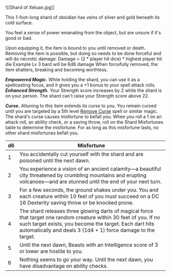![[Shard of Xeluan.jpg]]

This 1-foot-long shard of obsidian has veins of silver and gold beneath its cold surface.

You feel a sense of power emanating from the object, but are unsure if it's good or bad.

Upon equipping it, the item is bound to you until removed or death. 
Removing the item is possible, but doing so needs to be done forceful and will do necrotic damage:
Damage = (2 * player hit dice) * highest player hit die
Example Lv 3 bard will be 6d8 damage
When forcefully removed, the item shatters, breaking and becoming worthless.


_**Empowered Magic.**_ While holding the shard, you can use it as a spellcasting focus, and it gives you a +1 bonus to your spell attack rolls.
_**Enhanced Strength.**_ Your Strength score increases by 2 while the shard is on your person. The shard can't raise your Strength score above 22.


_**Curse.**_ Attuning to this item extends its curse to you. You remain cursed until you are targeted by a 5th level [Remove Curse](http://dnd5e.wikidot.com/spell:remove-curse) spell or similar magic.
The shard's curse causes misfortune to befall you. When you roll a 1 on an attack roll, an ability check, or a saving throw, roll on the Shard Misfortunes table to determine the misfortune. For as long as this misfortune lasts, no other shard misfortunes befall you.

| d6  | Misfortune                                                                                                                                                                                                                                     |
| --- | ---------------------------------------------------------------------------------------------------------------------------------------------------------------------------------------------------------------------------------------------- |
| 1   | You accidentally cut yourself with the shard and are poisoned until the next dawn.                                                                                                                                                             |
| 2   | You experience a vision of an ancient calamity—a beautiful city threatened by crumbling mountains and erupting volcanoes—and are stunned until the end of your next turn.                                                                      |
| 3   | For a few seconds, the ground shakes under you. You and each creature within 10 feet of you must succeed on a DC 16 Dexterity saving throw or be knocked prone.                                                                                |
| 4   | The shard releases three glowing darts of magical force that target one random creature within 30 feet of you. If no such target exists, you become the target. Each dart hits automatically and deals 3 (1d4 + 1) force damage to the target. |
| 5   | Until the next dawn, Beasts with an Intelligence score of 3 or lower are hostile to you.                                                                                                                                                       |
| 6   | Nothing seems to go your way. Until the next dawn, you have disadvantage on ability checks.                                                                                                                                                    |
